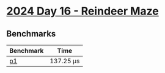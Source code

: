 # [2024 Day 16 - Reindeer Maze](https://adventofcode.com/2024/day/16)

## Benchmarks

<!-- BEGIN benches -->
| Benchmark              | Time       |
| ---------------------- | ---------- |
| [p1](./src/lib.rs#L14) | 137.25 µs |

<!-- END benches -->
<!-- BEGIN other_benches -->

<!-- END other_benches -->